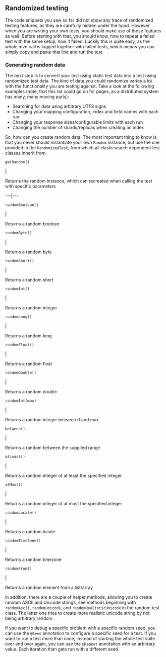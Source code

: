 ## Randomized testing

The code snippets you saw so far did not show any trace of randomized testing features, as they are carefully hidden under the hood. However when you are writing your own tests, you should make use of these features as well. Before starting with that, you should know, how to repeat a failed test with the same setup, how it failed. Luckily this is quite easy, as the whole mvn call is logged together with failed tests, which means you can simply copy and paste that line and run the test.

### Generating random data

The next step is to convert your test using static test data into a test using randomized test data. The kind of data you could randomize varies a lot with the functionality you are testing against. Take a look at the following examples (note, that this list could go on for pages, as a distributed system has many, many moving parts):

  * Searching for data using arbitrary UTF8 signs 
  * Changing your mapping configuration, index and field names with each run 
  * Changing your response sizes/configurable limits with each run 
  * Changing the number of shards/replicas when creating an index 



So, how can you create random data. The most important thing to know is, that you never should instantiate your own `Random` instance, but use the one provided in the `RandomizedTest`, from which all elasticsearch dependent test classes inherit from.

`getRandom()`

| 

Returns the random instance, which can recreated when calling the test with specific parameters   
  
---|---  
  
`randomBoolean()`

| 

Returns a random boolean   
  
`randomByte()`

| 

Returns a random byte   
  
`randomShort()`

| 

Returns a random short   
  
`randomInt()`

| 

Returns a random integer   
  
`randomLong()`

| 

Returns a random long   
  
`randomFloat()`

| 

Returns a random float   
  
`randomDouble()`

| 

Returns a random double   
  
`randomInt(max)`

| 

Returns a random integer between 0 and max   
  
`between()`

| 

Returns a random between the supplied range   
  
`atLeast()`

| 

Returns a random integer of at least the specified integer   
  
`atMost()`

| 

Returns a random integer of at most the specified integer   
  
`randomLocale()`

| 

Returns a random locale   
  
`randomTimeZone()`

| 

Returns a random timezone   
  
`randomFrom()`

| 

Returns a random element from a list/array   
  
In addition, there are a couple of helper methods, allowing you to create random ASCII and Unicode strings, see methods beginning with `randomAscii`, `randomUnicode`, and `randomRealisticUnicode` in the random test class. The latter one tries to create more realistic unicode string by not being arbitrary random.

If you want to debug a specific problem with a specific random seed, you can use the `@Seed` annotation to configure a specific seed for a test. If you want to run a test more than once, instead of starting the whole test suite over and over again, you can use the `@Repeat` annotation with an arbitrary value. Each iteration than gets run with a different seed.
